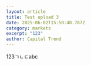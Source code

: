 ```yaml
---
layout: article
title: Test upload 3
date: 2025-06-02T15:50:48.787Z
category: markets
excerpt: "123"
author: Capital Trend
---
```

1﻿23ㄱㄴㄷabc